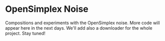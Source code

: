 OpenSimplex Noise
=================

Compositions and experiments with the OpenSimplex noise. More code will appear here in the next days. We'll add also a downloader for the whole project. Stay tuned!
